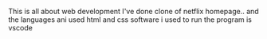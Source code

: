This is all about web development 
I've done clone of netflix homepage..
and the languages ani used html and css
software i used to run the program is vscode
